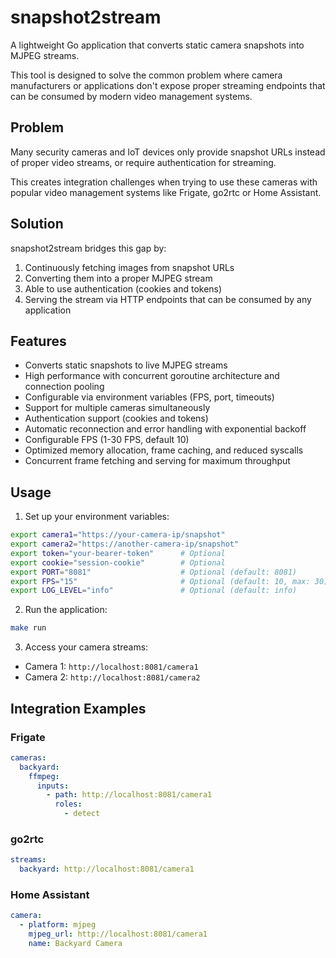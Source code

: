 # snapshot2stream

A lightweight Go application that converts static camera snapshots into MJPEG streams.

This tool is designed to solve the common problem where camera manufacturers or applications don't expose proper streaming endpoints that can be consumed by modern video management systems.

## Problem

Many security cameras and IoT devices only provide snapshot URLs instead of proper video streams, or require authentication for streaming.

This creates integration challenges when trying to use these cameras with popular video management systems like Frigate, go2rtc or Home Assistant.

## Solution

snapshot2stream bridges this gap by:

1. Continuously fetching images from snapshot URLs
2. Converting them into a proper MJPEG stream
3. Able to use authentication (cookies and tokens)
4. Serving the stream via HTTP endpoints that can be consumed by any application

## Features

- Converts static snapshots to live MJPEG streams
- High performance with concurrent goroutine architecture and connection pooling
- Configurable via environment variables (FPS, port, timeouts)
- Support for multiple cameras simultaneously
- Authentication support (cookies and tokens)
- Automatic reconnection and error handling with exponential backoff
- Configurable FPS (1-30 FPS, default 10)
- Optimized memory allocation, frame caching, and reduced syscalls
- Concurrent frame fetching and serving for maximum throughput

## Usage

1. Set up your environment variables:
```bash
export camera1="https://your-camera-ip/snapshot"
export camera2="https://another-camera-ip/snapshot"
export token="your-bearer-token"      # Optional
export cookie="session-cookie"        # Optional
export PORT="8081"                    # Optional (default: 8081)
export FPS="15"                       # Optional (default: 10, max: 30)
export LOG_LEVEL="info"               # Optional (default: info)
```

2. Run the application:
```bash
make run
```

3. Access your camera streams:
- Camera 1: `http://localhost:8081/camera1`
- Camera 2: `http://localhost:8081/camera2`

## Integration Examples

### Frigate
```yaml
cameras:
  backyard:
    ffmpeg:
      inputs:
        - path: http://localhost:8081/camera1
          roles:
            - detect
```

### go2rtc
```yaml
streams:
  backyard: http://localhost:8081/camera1
```

### Home Assistant
```yaml
camera:
  - platform: mjpeg
    mjpeg_url: http://localhost:8081/camera1
    name: Backyard Camera
```
